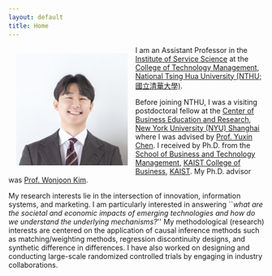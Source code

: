 ```yaml
---
layout: default
title: Home
---
```


<img style="width:220px; height:220px; float:left; padding:15px;"
src="/Photo_Jaewon Yoo.png" alt="profile picture">

I am an Assistant Professor in the [Institute of Service Science](https://www.iss.nthu.edu.tw/) at the [College of Technology Management](ctm.site.nthu.edu.tw/), [National Tsing Hua University (NTHU; 國立清華大學)](https://nthu-en.site.nthu.edu.tw/).

Before joining NTHU, I was a visiting postdoctoral fellow at the [Center of Business Education and Research](https://cber.shanghai.nyu.edu/), [New York University (NYU) Shanghai](https://shanghai.nyu.edu/) where I was advised by [Prof. Yuxin Chen](https://shanghai.nyu.edu/academics/faculty/directory/yuxin-chen). I received by Ph.D. from the [School of Business and Technology Management](https://btm.kaist.ac.kr/en/), [KAIST College of Business](https://www.business.kaist.edu/), [KAIST](https://www.kaist.ac.kr/en/). My Ph.D. advisor was [Prof. Wonjoon Kim](https://wjkim.kaist.ac.kr/).

My research interests lie in the intersection of innovation, information systems, and marketing. I am particularly interested in answering ``_what are the societal and economic impacts of emerging technologies and how do we understand the underlying mechanisms?_'' My methodological (research) interests are centered on the application of causal inference methods such as matching/weighting methods, regression discontinuity designs, and synthetic difference in differences. I have also worked on designing and conducting large-scale randomized controlled trials by engaging in industry collaborations.
